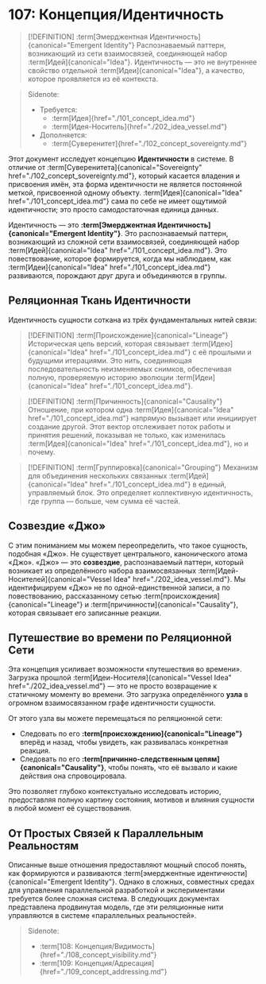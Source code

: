 # 107: Концепция/Идентичность

> [!DEFINITION] :term[Эмерджентная Идентичность]{canonical="Emergent Identity"}
> Распознаваемый паттерн, возникающий из сети взаимосвязей, соединяющей набор :term[Идей]{canonical="Idea"}. Идентичность — это не внутреннее свойство отдельной :term[Идеи]{canonical="Idea"}, а качество, которое проявляется из её контекста.

> Sidenote:
> - Требуется:
>   - :term[Идея]{href="./101_concept_idea.md"}
>   - :term[Идея-Носитель]{href="./202_idea_vessel.md"}
> - Дополняется:
>   - :term[Суверенитет]{href="./102_concept_sovereignty.md"}

Этот документ исследует концепцию **Идентичности** в системе. В отличие от :term[Суверенитета]{canonical="Sovereignty" href="./102_concept_sovereignty.md"}, который касается владения и присвоения имён, эта форма идентичности не является постоянной меткой, присвоенной одному объекту. :term[Идея]{canonical="Idea" href="./101_concept_idea.md"} сама по себе не имеет ощутимой идентичности; это просто самодостаточная единица данных.

Идентичность — это **:term[Эмерджентная Идентичность]{canonical="Emergent Identity"}**. Это распознаваемый паттерн, возникающий из сложной сети взаимосвязей, соединяющей набор :term[Идей]{canonical="Idea" href="./101_concept_idea.md"}. Это повествование, которое формируется, когда мы наблюдаем, как :term[Идеи]{canonical="Idea" href="./101_concept_idea.md"} развиваются, порождают друг друга и объединяются в группы.

## Реляционная Ткань Идентичности

Идентичность сущности соткана из трёх фундаментальных нитей связи:

> [!DEFINITION] :term[Происхождение]{canonical="Lineage"}
> Историческая цепь версий, которая связывает :term[Идею]{canonical="Idea" href="./101_concept_idea.md"} с её прошлыми и будущими итерациями. Это нить, соединяющая последовательность неизменяемых снимков, обеспечивая полную, проверяемую историю эволюции :term[Идеи]{canonical="Idea" href="./101_concept_idea.md"}.

> [!DEFINITION] :term[Причинность]{canonical="Causality"}
> Отношение, при котором одна :term[Идея]{canonical="Idea" href="./101_concept_idea.md"} напрямую вызывает или инициирует создание другой. Этот вектор отслеживает поток работы и принятия решений, показывая не только, как изменилась :term[Идея]{canonical="Idea" href="./101_concept_idea.md"}, но и почему.

> [!DEFINITION] :term[Группировка]{canonical="Grouping"}
> Механизм для объединения нескольких связанных :term[Идей]{canonical="Idea" href="./101_concept_idea.md"} в единый, управляемый блок. Это определяет коллективную идентичность, где группа — больше, чем сумма её частей.

## Созвездие «Джо»

С этим пониманием мы можем переопределить, что такое сущность, подобная «Джо». Не существует центрального, канонического атома «Джо». «Джо» — это **созвездие**, распознаваемый паттерн, который возникает из определённого набора взаимосвязанных :term[Идей-Носителей]{canonical="Vessel Idea" href="./202_idea_vessel.md"}. Мы идентифицируем «Джо» не по одной-единственной записи, а по повествованию, рассказанному сетью :term[происхождения]{canonical="Lineage"} и :term[причинности]{canonical="Causality"}, которая связывает его записанные реакции.

## Путешествие во времени по Реляционной Сети

Эта концепция усиливает возможности «путешествия во времени». Загрузка прошлой :term[Идеи-Носителя]{canonical="Vessel Idea" href="./202_idea_vessel.md"} — это не просто возвращение к статичному моменту во времени. Это загрузка определённого **узла** в огромном взаимосвязанном графе идентичности сущности.

От этого узла вы можете перемещаться по реляционной сети:

- Следовать по его **:term[происхождению]{canonical="Lineage"}** вперёд и назад, чтобы увидеть, как развивалась конкретная реакция.
- Следовать по его **:term[причинно-следственным цепям]{canonical="Causality"}**, чтобы понять, что её вызвало и какие действия она спровоцировала.

Это позволяет глубоко контекстуально исследовать историю, предоставляя полную картину состояния, мотивов и влияния сущности в любой момент её существования.

## От Простых Связей к Параллельным Реальностям

Описанные выше отношения предоставляют мощный способ понять, как формируются и развиваются :term[эмерджентные идентичности]{canonical="Emergent Identity"}. Однако в сложных, совместных средах для управления параллельной разработкой и экспериментами требуется более сложная система. В следующих документах представлена продвинутая модель, где эти реляционные нити управляются в системе «параллельных реальностей».

> Sidenote:
> - :term[108: Концепция/Видимость]{href="./108_concept_visibility.md"}
> - :term[109: Концепция/Адресация]{href="./109_concept_addressing.md"}
